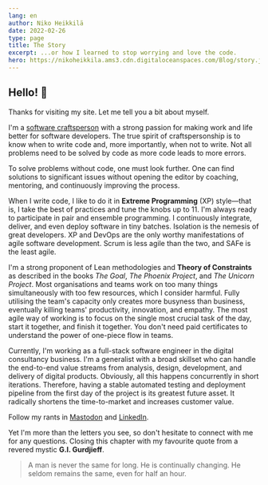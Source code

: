 ```yaml
---
lang: en
author: Niko Heikkilä
date: 2022-02-26
type: page
title: The Story
excerpt: ...or how I learned to stop worrying and love the code.
hero: https://nikoheikkila.ams3.cdn.digitaloceanspaces.com/Blog/story.jpg
---
```


## Hello! 🖖

Thanks for visiting my site. Let me tell you a bit about myself.

I'm a [software craftsperson](/blog/death-of-the-production-line-and-factory-workers-attitude) with a strong passion for making work and life better for software developers. The true spirit of craftspersonship is to know when to write code and, more importantly, when not to write. Not all problems need to be solved by code as more code leads to more errors.

To solve problems without code, one must look further. One can find solutions to significant issues without opening the editor by coaching, mentoring, and continuously improving the process.

When I write code, I like to do it in **Extreme Programming** (XP) style—that is, I take the best of practices and tune the knobs up to 11. I'm always ready to participate in pair and ensemble programming. I continuously integrate, deliver, and even deploy software in tiny batches. Isolation is the nemesis of great developers. XP and DevOps are the only worthy manifestations of agile software development. Scrum is less agile than the two, and SAFe is the least agile.

I'm a strong proponent of Lean methodologies and **Theory of Constraints** as described in the books _The Goal_, _The Phoenix Project_, and _The Unicorn Project_. Most organisations and teams work on too many things simultaneously with too few resources, which I consider harmful. Fully utilising the team's capacity only creates more busyness than business, eventually killing teams' productivity, innovation, and empathy. The most agile way of working is to focus on the single most crucial task of the day, start it together, and finish it together. You don't need paid certificates to understand the power of one-piece flow in teams.

Currently, I'm working as a full-stack software engineer in the digital consultancy business. I'm a generalist with a broad skillset who can handle the end-to-end value streams from analysis, design, development, and delivery of digital products. Obviously, all this happens concurrently in short iterations. Therefore, having a stable automated testing and deployment pipeline from the first day of the project is its greatest future asset. It radically shortens the time-to-market and increases customer value.

Follow my rants in [Mastodon](https://fosstodon.org/@nikoheikkila) and [LinkedIn](https://www.linkedin.com/in/nikoheikkila/).

Yet I'm more than the letters you see, so don't hesitate to connect with me for any questions. Closing this chapter with my favourite quote from a revered mystic **G.I. Gurdjieff**.

> A man is never the same for long. He is continually changing. He seldom remains the same, even for half an hour.
